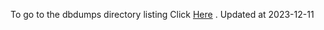 To go to the dbdumps directory listing Click [Here](https://ipfs.io/ipfs/bafkreibeccskadhohyccmnipsqrhyvekxyizdoqikzl4c6uhpous6zuuh4) . Updated at 2023-12-11